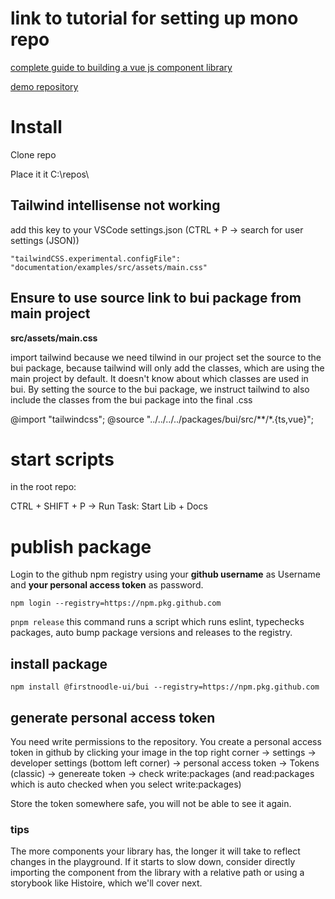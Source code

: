 # link to tutorial for setting up mono repo
[complete guide to building a vue js component library](https://soubiran.dev/series/the-complete-guide-to-building-a-vue-js-component-library)

[demo repository](https://github.com/Barbapapazes/huchet-vue/)

# Install

Clone repo

Place it it C:\repos\

## Tailwind intellisense not working
add this key to your VSCode settings.json (CTRL + P -> search for user settings (JSON))

```
"tailwindCSS.experimental.configFile": "documentation/examples/src/assets/main.css"
```

## Ensure to use source link to bui package from main project
**src/assets/main.css**

import tailwind because we need tilwind in our project
set the source to the bui package, because tailwind will only add the classes,
which are using the main project by default. It doesn't know about which classes are used in bui.
By setting the source to the bui package, we instruct tailwind to also include the classes from the bui package into the final .css

@import "tailwindcss";
@source "../../../../packages/bui/src/**/*.{ts,vue}";

# start scripts
in the root repo:

CTRL + SHIFT + P -> Run Task: Start Lib + Docs

# publish package
Login to the github npm registry using your **github username** as Username and **your personal access token** as password.

```npm login --registry=https://npm.pkg.github.com```

```pnpm release```
this command runs a script which runs eslint, typechecks packages, auto bump package versions and releases to the registry.

## install package
```npm install @firstnoodle-ui/bui --registry=https://npm.pkg.github.com```

## generate personal access token

You need write permissions to the repository. You create a personal access token in github by clicking your image in the top right corner -> settings -> developer settings (bottom left corner) -> personal access token -> Tokens (classic) -> genereate token -> check write:packages (and read:packages which is auto checked when you select write:packages)

Store the token somewhere safe, you will not be able to see it again.

### tips
The more components your library has, the longer it will take to reflect changes in the playground. If it starts to slow down, consider directly importing the component from the library with a relative path or using a storybook like Histoire, which we'll cover next.
